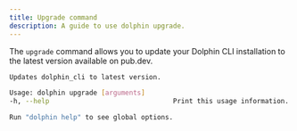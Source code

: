 ```yaml
---
title: Upgrade command
description: A guide to use dolphin upgrade.
---
```


The `upgrade` command allows you to update your Dolphin CLI installation to the latest version available on pub.dev.

```sh
Updates dolphin_cli to latest version.

Usage: dolphin upgrade [arguments]
-h, --help                               Print this usage information.

Run "dolphin help" to see global options.
```
